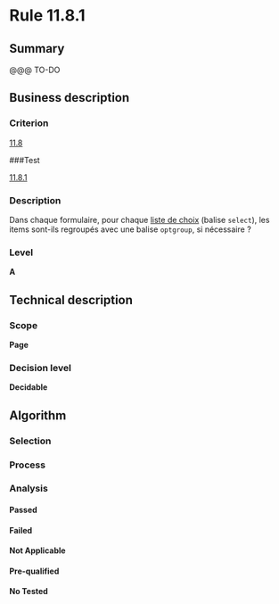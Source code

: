 # Rule 11.8.1

## Summary

@@@ TO-DO

## Business description

### Criterion

[11.8](http://references.modernisation.gouv.fr/referentiel-technique-0#crit-11-8)

###Test

[11.8.1](http://references.modernisation.gouv.fr/referentiel-technique-0#test-11-8-1)

### Description

Dans chaque formulaire, pour chaque <a href="http://references.modernisation.gouv.fr/referentiel-technique-0#mListeChoix">liste de choix</a> (balise `select`), les items sont-ils regroup&eacute;s avec une balise `optgroup`, si n&eacute;cessaire ?

### Level

**A**

## Technical description

### Scope

**Page**

### Decision level

**Decidable**

## Algorithm

### Selection

### Process

### Analysis

#### Passed

#### Failed

#### Not Applicable

#### Pre-qualified

#### No Tested 






